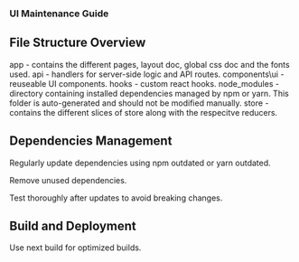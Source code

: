### UI Maintenance Guide

## File Structure Overview

app - contains the different pages, layout doc, global css doc and the fonts used.
api - handlers for server-side logic and API routes.
components\ui - reuseable UI components.
hooks - custom react hooks.
node_modules - directory containing installed dependencies managed by npm or yarn. This folder is auto-generated and should not be modified manually.
store - contains the different slices of store along with the respecitve reducers. 

## Dependencies Management

Regularly update dependencies using npm outdated or yarn outdated.

Remove unused dependencies.

Test thoroughly after updates to avoid breaking changes.

## Build and Deployment

Use next build for optimized builds.

